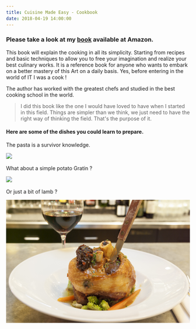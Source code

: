 ```yaml
---
title: Cuisine Made Easy - Cookbook
date: 2018-04-19 14:00:00
---
```


### Please take a look at my [book](https://www.amazon.com/s/ref=nb_sb_noss?url=search-alias%3Daps&field-keywords=villalongue) available at Amazon.

This book will explain the cooking in all its simplicity. Starting from recipes and basic techniques to allow you to free your imagination and realize your best culinary works. It is a reference book for anyone who wants to embark on a better mastery of this Art on a daily basis. Yes, before entering in the world of IT I was a cook !

The author has worked with the greatest chefs and studied in the best cooking school in the world.

>I did this book like the one I would have loved to have when I started in this field. Things are simpler than we think, we just need to have the right way of thinking the field. That's the purpose of it.
>

#### Here are some of the dishes you could learn to prepare.

The pasta is a survivor knowledge.

![](/img/vitchakorn-koonyosying-527301-unsplash.jpg)

What about a simple potato Gratin ?

![](/img/AdobeStock_135482278.jpeg)

Or just a bit of lamb ?

![](/img/AdobeStock_80822565.jpeg)
        
